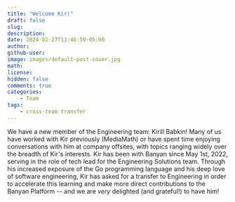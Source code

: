 ```yaml
---
title: "Welcome Kir!"
draft: false
slug:
description:
date: 2024-02-27T11:46:59-05:00
author:
github-user:
image: images/default-post-cover.jpg
math:
license:
hidden: false
comments: true
categories:
    - Team
tags:
    - cross-team transfer
---
```

We have a new member of the Engineering team: Kirill Babkin! Many of us have worked with Kir previously (MediaMath) or have spent time enjoying conversations with him at company offsites, with topics ranging widely over the breadth of Kir's interests. Kir has been with Banyan since May 1st, 2022, serving in the role of tech lead for the Engineering Solutions team. Through his increased exposure of the Go programming language and his deep love of software engineering, Kir has asked for a transfer to Engineering in order to accelerate this learning and make more direct contributions to the Banyan Platform -- and we are _very_ delighted (and grateful!) to have him!
